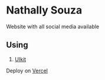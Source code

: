 # Nathally Souza

Website with all social media available

## Using
1. [UIkit](https://getuikit.com/)

Deploy on [Vercel](https://vercel.com/)


